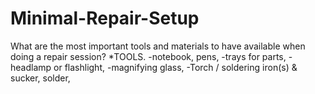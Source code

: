 # Minimal-Repair-Setup
What are the most important tools and materials to have available when doing a repair session?
*TOOLS.
-notebook, pens,
-trays for parts,
-headlamp or flashlight,
-magnifying glass,
-Torch / soldering iron(s) & sucker, solder,

